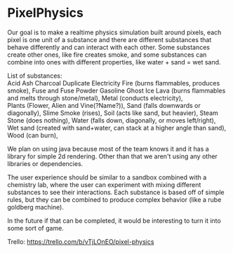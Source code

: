 # PixelPhysics

Our goal is to make a realtime physics simulation built around pixels, each pixel is one unit of a substance and there are different substances that behave differently and can interact with each other. Some substances create other ones, like fire creates smoke, and some substances can combine into ones with different properties, like water + sand = wet sand.

List of substances:  
Acid
Ash
Charcoal
Duplicate
Electricity
Fire (burns flammables, produces smoke),
Fuse and Fuse Powder
Gasoline
Ghost
Ice
Lava (burns flammables and melts through stone/metal),
Metal (conducts electricity),  
Plants (Flower, Alien and Vine(?Name?)),
Sand (falls downwards or diagonally),
Slime
Smoke (rises),
Soil (acts like sand, but heavier),
Steam
Stone (does nothing),
Water (falls down, diagonally, or moves left/right),  
Wet sand (created with sand+water, can stack at a higher angle than sand),    
Wood (can burn),  



We plan on using java because most of the team knows it and it has a library for simple 2d rendering.
Other than that we aren't using any other libraries or dependencies.

The user experience should be similar to a sandbox combined with a chemistry lab, where the user can experiment with mixing different substances to see their interactions. Each substance is based off of simple rules, but they can be combined to produce complex behavior (like a rube goldberg machine).

In the future if that can be completed, it would be interesting to turn it into some sort of game.

Trello: https://trello.com/b/vTjLOnEO/pixel-physics
